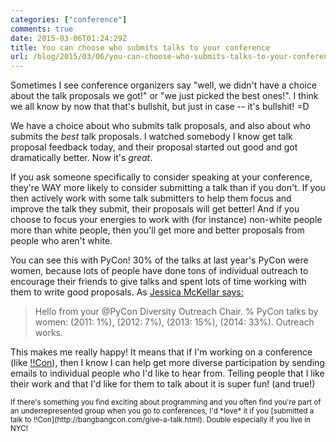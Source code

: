 ```yaml
---
categories: ["conference"]
comments: true
date: 2015-03-06T01:24:29Z
title: You can choose who submits talks to your conference
url: /blog/2015/03/06/you-can-choose-who-submits-talks-to-your-conference/
---
```


Sometimes I see conference organizers say "well, we didn't have a choice about
the talk proposals we got!" or "we just picked the best ones!". I think we all
know by now that that's bullshit, but just in case -- it's bullshit! =D

We have a choice about who submits talk proposals, and also about who submits
the *best* talk proposals. I watched somebody I know get talk proposal feedback
today, and their proposal started out good and got dramatically better. Now
it's *great*.

If you ask someone specifically to consider speaking at your conference,
they're WAY more likely to consider submitting a talk than if you don't. If you
then actively work with some talk submitters to help them focus and improve the
talk they submit, their proposals will get better! And if you choose to focus
your energies to work with (for instance) non-white people more than white
people, then you'll get more and better proposals from people who aren't white.

You can see this with PyCon! 30% of the talks at last year's PyCon were women,
because lots of people have done tons of individual outreach to encourage their
friends to give talks and spent lots of time working with them to write good
proposals. As [Jessica McKellar says:](https://twitter.com/jessicamckellar/status/413009020522221568)

> Hello from your @PyCon Diversity Outreach Chair. % PyCon talks by women:
> (2011: 1%), (2012: 7%), (2013: 15%), (2014: 33%). Outreach works.

This makes me really happy! It means that if I'm working on a conference (like
[!!Con](http://bangbangcon.com)), then I know I can help get more diverse
participation by sending emails to individual people who I'd like to hear from.
Telling people that I like their work and that I'd like for them to talk about
it is super fun! (and true!)

<small>
If there's something you find exciting about programming and you often find
you're part of an underrepresented group when you go to conferences, I'd *love*
it if you [submitted a talk to !!Con](http://bangbangcon.com/give-a-talk.html).
Double especially if you live in NYC!
</small>
